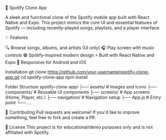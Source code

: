 🎵 Spotify Clone App

A sleek and functional clone of the Spotify mobile app built with React Native and Expo. This project mimics the core UI and essential features of Spotify — including recently-played songs, playlists, and a player interface.

✨ Features

🔍 Browse songs, albums, and artists (UI only)
🎧 Play screen with music controls
🟢 Spotify-inspired modern design
⚡ Built with React Native and Expo
📱 Responsive for Android and iOS

Installation
git clone https://github.com/your-username/spotify-clone-app.git
cd spotify-clone-app
npm install

Folder Structure
spotify-clone-app/
├── assets/             # Images and icons
├── components/         # Reusable UI components
├── screens/            # App screens (Home, Player, etc.)
├── navigation/         # Navigation setup
├── App.js              # Entry point
└── ...

🤝 Contributing
Pull requests are welcome! If you'd like to improve something, feel free to fork and create a PR.

📄 License
This project is for educational/demo purposes only and is not affiliated with Spotify.
